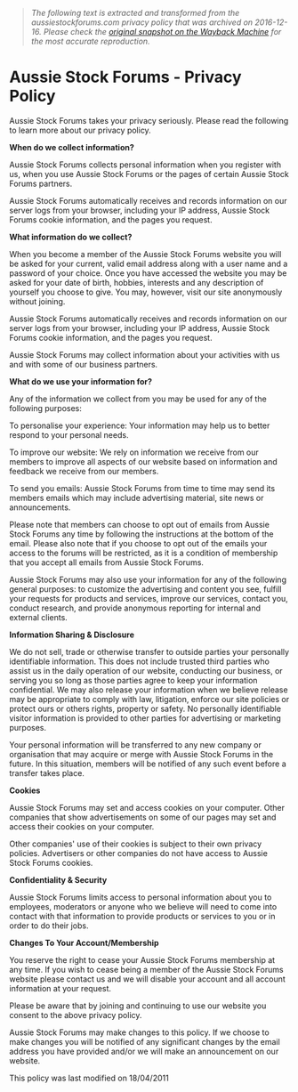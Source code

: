 > *The following text is extracted and transformed from the aussiestockforums.com privacy policy that was archived on 2016-12-16. Please check the [original snapshot on the Wayback Machine](https://web.archive.org/web/20161216135316id_/http%3A//www.aussiestockforums.com/content.php%3Fr%3D123-Privacy-Policy) for the most accurate reproduction.*

# Aussie Stock Forums - Privacy Policy

Aussie Stock Forums takes your privacy seriously. Please read the following to learn more about our privacy policy.

**When do we collect information?**

Aussie Stock Forums collects personal information when you register with us, when you use Aussie Stock Forums or the pages of certain Aussie Stock Forums partners.

Aussie Stock Forums automatically receives and records information on our server logs from your browser, including your IP address, Aussie Stock Forums cookie information, and the pages you request.

**What information do we collect?**

When you become a member of the Aussie Stock Forums website you will be asked for your current, valid email address along with a user name and a password of your choice. Once you have accessed the website you may be asked for your date of birth, hobbies, interests and any description of yourself you choose to give. You may, however, visit our site anonymously without joining.

Aussie Stock Forums automatically receives and records information on our server logs from your browser, including your IP address, Aussie Stock Forums cookie information, and the pages you request.

Aussie Stock Forums may collect information about your activities with us and with some of our business partners.

**What do we use your information for?**

Any of the information we collect from you may be used for any of the following purposes:

To personalise your experience: Your information may help us to better respond to your personal needs.

To improve our website: We rely on information we receive from our members to improve all aspects of our website based on information and feedback we receive from our members.

To send you emails: Aussie Stock Forums from time to time may send its members emails which may include advertising material, site news or announcements.

Please note that members can choose to opt out of emails from Aussie Stock Forums any time by following the instructions at the bottom of the email. Please also note that if you choose to opt out of the emails your access to the forums will be restricted, as it is a condition of membership that you accept all emails from Aussie Stock Forums.

Aussie Stock Forums may also use your information for any of the following general purposes: to customize the advertising and content you see, fulfill your requests for products and services, improve our services, contact you, conduct research, and provide anonymous reporting for internal and external clients.

**Information Sharing & Disclosure**

We do not sell, trade or otherwise transfer to outside parties your personally identifiable information. This does not include trusted third parties who assist us in the daily operation of our website, conducting our business, or serving you so long as those parties agree to keep your information confidential. We may also release your information when we believe release may be appropriate to comply with law, litigation, enforce our site policies or protect ours or others rights, property or safety. No personally identifiable visitor information is provided to other parties for advertising or marketing purposes.

Your personal information will be transferred to any new company or organisation that may acquire or merge with Aussie Stock Forums in the future. In this situation, members will be notified of any such event before a transfer takes place.

**Cookies**

Aussie Stock Forums may set and access cookies on your computer. Other companies that show advertisements on some of our pages may set and access their cookies on your computer.

Other companies' use of their cookies is subject to their own privacy policies. Advertisers or other companies do not have access to Aussie Stock Forums cookies.

**Confidentiality & Security**

Aussie Stock Forums limits access to personal information about you to employees, moderators or anyone who we believe will need to come into contact with that information to provide products or services to you or in order to do their jobs.

**Changes To Your Account/Membership**

You reserve the right to cease your Aussie Stock Forums membership at any time. If you wish to cease being a member of the Aussie Stock Forums website please contact us and we will disable your account and all account information at your request.

Please be aware that by joining and continuing to use our website you consent to the above privacy policy.

Aussie Stock Forums may make changes to this policy. If we choose to make changes you will be notified of any significant changes by the email address you have provided and/or we will make an announcement on our website.

This policy was last modified on 18/04/2011
